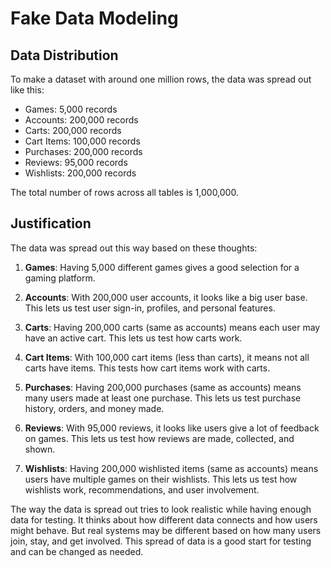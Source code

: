 # Fake Data Modeling
## Data Distribution
To make a dataset with around one million rows, the data was spread out like this:

- Games: 5,000 records
- Accounts: 200,000 records
- Carts: 200,000 records
- Cart Items: 100,000 records
- Purchases: 200,000 records
- Reviews: 95,000 records
- Wishlists: 200,000 records

The total number of rows across all tables is 1,000,000.

## Justification
The data was spread out this way based on these thoughts:

1. **Games**: Having 5,000 different games gives a good selection for a gaming platform.

2. **Accounts**: With 200,000 user accounts, it looks like a big user base. This lets us test user sign-in, profiles, and personal features.

3. **Carts**: Having 200,000 carts (same as accounts) means each user may have an active cart. This lets us test how carts work.

4. **Cart Items**: With 100,000 cart items (less than carts), it means not all carts have items. This tests how cart items work with carts.

5. **Purchases**: Having 200,000 purchases (same as accounts) means many users made at least one purchase. This lets us test purchase history, orders, and money made.

6. **Reviews**: With 95,000 reviews, it looks like users give a lot of feedback on games. This lets us test how reviews are made, collected, and shown.

7. **Wishlists**: Having 200,000 wishlisted items (same as accounts) means users have multiple games on their wishlists. This lets us test how wishlists work, recommendations, and user involvement.

The way the data is spread out tries to look realistic while having enough data for testing. It thinks about how different data connects and how users might behave. But real systems may be different based on how many users join, stay, and get involved. This spread of data is a good start for testing and can be changed as needed.
